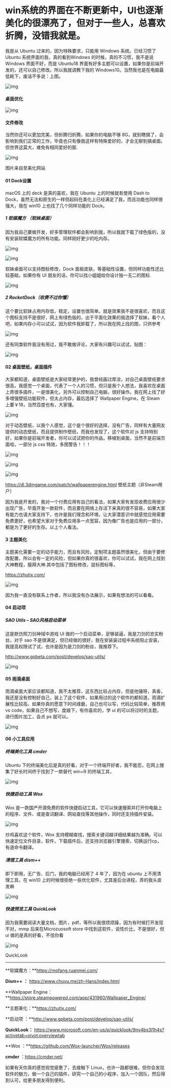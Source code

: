 # win系统的界面在不断更新中，UI也逐渐美化的很漂亮了，但对于一些人，总喜欢折腾，没错我就是。

 我是从 Ubuntu 过来的，因为特殊要求，只能用 Windows 系统。已经习惯了 Ubuntu 系统界面的我，真的看到Windows 的时候，真的不习惯，我不是说 Windows 界面不好，而是 Ubuntu18 界面有好多主题可以设置，如果你是前端开发的，还可以自己修改。所以我就调教下我的 Windows10。当然我也是在电脑最低耗下，废话不多说：上图。

![img](https:////upload-images.jianshu.io/upload_images/2903481-ec0391f930d3944d.PNG?imageMogr2/auto-orient/strip%7CimageView2/2/w/1000/format/webp)

#### 桌面优化 

![img](https:////upload-images.jianshu.io/upload_images/2903481-f405f36d9c98a709.PNG?imageMogr2/auto-orient/strip%7CimageView2/2/w/842/format/webp)

#### 文件修改

当然你还可以更加完美，但折腾归折腾，如果你的电脑不够 8G，就别瞎搞了，会影响到我们正常的工作，毕竟也只有像我这样有特殊爱好的，才会无聊到搞桌面。但世界这莫大，难免有相同爱好的那.



![img](https:////upload-images.jianshu.io/upload_images/2903481-c36275c2694f227d.jpg?imageMogr2/auto-orient/strip%7CimageView2/2/w/1000/format/webp)

图片来自至美化网站

#### 01 Dock设置

macOS 上的 deck 是真的喜欢，我在 Ubuntu 上的时候就有使用 Dash to Dock，虽然无法和原生的一样但起码在美化上已经满足了我，而且功能也同样很强大，我在 win10 上也找了几个同样功能的 Dock。

##### 1 软媒魔方 （软妹桌面）

因为我自己要做开发，好多管理软件都会影响到我，所以我就下载了绿色版的，没有安装软媒魔方的所有功能。同样刚好更少的吃内存。

![img](https:////upload-images.jianshu.io/upload_images/2903481-16d453758bc8c138.PNG?imageMogr2/auto-orient/strip%7CimageView2/2/w/1000/format/webp)

![img](https:////upload-images.jianshu.io/upload_images/2903481-893ee7990aa61e92.PNG?imageMogr2/auto-orient/strip%7CimageView2/2/w/1000/format/webp)

软妹桌面可以支持图标修改，Dock 面板皮肤，等基础性设置，但同样功能性还比较基础，如果你有 UI 朋友的话，你可以找小姐姐给你设计独一无二的图标.

![img](https:////upload-images.jianshu.io/upload_images/2903481-03678ea76c31b1c0.PNG?imageMogr2/auto-orient/strip%7CimageView2/2/w/904/format/webp)

##### 2 RocketDock（收费不过你懂）

这个要比软妹占用内存低，稳定，设置也很简单。就是效果我不是很喜欢，而且这个图标支持不是很好，网上有绿色版的，出于平面化效果的我选择了软妹，看个人吧，如果内存小可以试试，因为软件我卸载了，所以我在网上找的图，只供参考

![img](https:////upload-images.jianshu.io/upload_images/2903481-3b9728a610946d2d.jpg?imageMogr2/auto-orient/strip%7CimageView2/2/w/630/format/webp)

还有同类软件我没有用过，我不敢做评论，大家有兴趣可以试试，贴图：

![img](https:////upload-images.jianshu.io/upload_images/2903481-17c3771241260c72.jpg?imageMogr2/auto-orient/strip%7CimageView2/2/w/1000/format/webp)

#### 02 桌面壁纸，桌面插件

大家都知道，桌面壁纸是大家经常更护的，我曾经画过厚涂，对自己桌面壁纸要求很高，我感觉一个桌面，代表了一个人的习惯，但只是我个人想法，我喜欢在桌面上弄很多插件，一是很美化，另外可以控制自己电脑，很好操作。我在网上找了好多增强壁纸功能软件，但太占内存，最后选择了 Wallpaper Engine，在 Steam 上要￥18，当然百度也有，大家懂。

![img](https:////upload-images.jianshu.io/upload_images/2903481-b50506129c09586d.PNG?imageMogr2/auto-orient/strip%7CimageView2/2/w/975/format/webp)

对于动态壁纸，以我个人感觉，这个是个很好的选择，没有广告，同样有大量网友提供的动态壁纸，而且提供制作壁纸，而我也发现了，这个软件对 js 支持特别好，如果你是前端开发者，你可以试试把你的作品，移植到桌面，当然不是前端页面哈，一部分 js css 特效，多图警告！！！

![img](https:////upload-images.jianshu.io/upload_images/2903481-89e2da0bd1398b7a.PNG?imageMogr2/auto-orient/strip%7CimageView2/2/w/1000/format/webp)



![img](https:////upload-images.jianshu.io/upload_images/2903481-6ca1a48bf1118efc.PNG?imageMogr2/auto-orient/strip%7CimageView2/2/w/1000/format/webp)



![img](https:////upload-images.jianshu.io/upload_images/2903481-de5187beb10755c1.PNG?imageMogr2/auto-orient/strip%7CimageView2/2/w/1000/format/webp)



https://dl.3dmgame.com/patch/wallpaperengine.html 壁纸主题（非Steam用户）

因为我是开发的，我对一个付费应用有自己的看法，如果大家有发现收费应用很少出现广告，毕竟开发一款软件，而且要在网络上存活下来真的很不容易，如果大家有能力也请大家支持下，也许是我们理念和环境，让大家潜意识中就感觉应用需要免费更好，也希望大家对于免费应用多一点宽容，因为像广告也是应用的一部分，都是为了更好的生存。以上个人看法。

#### 3 主题美化

主题美化需要一定的动手能力，而且有风险，定制项主题虽然很美化，但由于要修改配置，所以会有一定的风险，但如果你真的很喜欢，你可以试试，我在网上找到大神教程，膜拜大神.其中包括了图标修改，鼠标图标等，

https://zhutix.com/ 

![img](https:////upload-images.jianshu.io/upload_images/2903481-83a4ba52d04e3649.PNG?imageMogr2/auto-orient/strip%7CimageView2/2/w/1000/format/webp)

因为我一直没有联系上作者，所以我没有办法展示，如果有想法的可以看看。

#### 04 启动项

##### SAO Utils – SAO风格启动菜单

这是款仿照刀剑神域中游戏 UI 做的一个启动菜单，足够装逼，我是刀剑的忠实粉丝，对于 sao 不是很满足，但已经做的很好，我在安装装过程中系统阻止安装，我提高权限试了试，也许是因为是刀剑的粉丝，我推荐下。

http://www.gpbeta.com/post/develop/sao-utils/

![img](https:////upload-images.jianshu.io/upload_images/2903481-12192d6991eba844.jpg?imageMogr2/auto-orient/strip%7CimageView2/2/w/1000/format/webp)

#### 05 雨滴桌面  

雨滴桌面大家应该都知道，我不太推荐，这东西比较占内存，但是他骚呀，真香，我还是没有控制好自己，装上了这个软件，如果用过的这个软件的都知道，雨滴扩展性比较高，如果你真的愿意下时间琢磨，自己也可以写，代码比较简单，推荐用 vs code，如果自己不想写，度娘下，有你喜欢的，学 ui 的可以将过时的主题，进行图片加工，会点 ps 就可以。

![img](https:////upload-images.jianshu.io/upload_images/2903481-4dbb1b9af2cf5311.png?imageMogr2/auto-orient/strip%7CimageView2/2/w/1000/format/webp)

#### 06 小工具应用

##### 终端美化工具 cmder 

Ubuntu 下的终端美化后是真的好看，对于一个终端开好者，我不能忍，在网上搜集了好长时间终于找到了一款替代 win+R 的终端工具，

![img](https:////upload-images.jianshu.io/upload_images/2903481-3a9045c338b338ca.PNG?imageMogr2/auto-orient/strip%7CimageView2/2/w/1000/format/webp)

##### 快捷启动工具 Wox

Wox 是一款国产开源免费的软件快捷启动工具，它可以快速搜索并打开你电脑上的程序、文件、或是查词翻译、网站查找等其他操作，同时还支持插件安装。

![img](https:////upload-images.jianshu.io/upload_images/2903481-aac2b4fe2492991d.png?imageMogr2/auto-orient/strip%7CimageView2/2/w/1000/format/webp)

炒鸡喜欢这个软件，Wox 支持模糊查找，搜索关键词越详细结果越为准确。可以快速定位文件目录，软件，下载插件后，还支持浏览器引擎搜索，切换运行cp，有道命令翻译。

##### 清理工具 dism++

即下即用，无广告、后门，我的电脑已经用了 4 年了，因为在 ubuntu 上不用清理工具，在 win10 上的时候很拒绝一些优化软件，尤其是后台进程，弄的我头皮发麻

![img](https:////upload-images.jianshu.io/upload_images/2903481-f73ace6e6f11ca66.png?imageMogr2/auto-orient/strip%7CimageView2/2/w/1000/format/webp)

##### 快速预览工具 QuickLook

因为我需要阅读大量文档，图片，pdf，等所以我很烦烦躁，因为有时候打开发现不对，mmp 后来在Microzuosoft store 中找到这软件，说性价比，不是很好，但 ui 做的是真的好看，不信你看

![img](https:////upload-images.jianshu.io/upload_images/2903481-3bc4194b9d221dac.png?imageMogr2/auto-orient/strip%7CimageView2/2/w/1000/format/webp)

  QuickLook

------

**软媒魔方：**https://mofang.ruanmei.com/

**Dism++** **：**   https://www.chuyu.me/zh-Hans/index.html

**Wallpaper Engine：**https://store.steampowered.com/app/431960/Wallpaper_Engine/

**主题美化：**https://zhutix.com/ 

**启动项   ：**http://www.gpbeta.com/post/develop/sao-utils/

**QuickLook：**  https://www.microsoft.com/en-us/p/quicklook/9nv4bs3l1h4s?activetab=pivot:overviewtab

**Wox    ：**https://github.com/Wox-launcher/Wox/releases

**cmder**  ：https://cmder.net/

如果有天你真的感觉视觉疲惫了，去接触下 Linux，也许一路都很难，但你会发现软件的魅力，做一个自己的插件，研究一个自己的小程序，加入一个团队，然后得到认可，给更多朋友得到便利。
